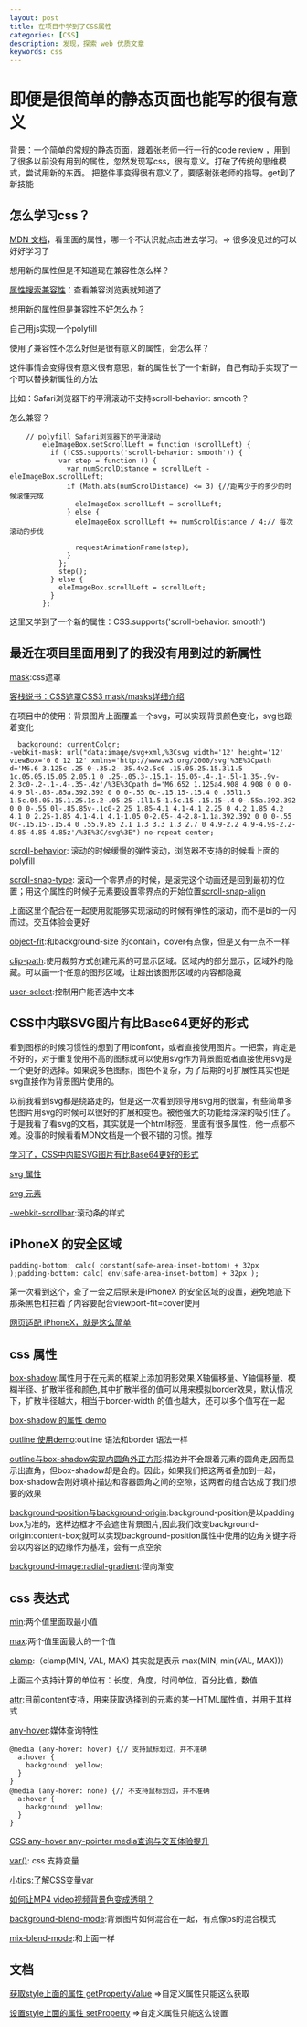 ```yaml
---
layout: post
title: 在项目中学到了CSS属性
categories: [CSS]
description: 发现，探索 web 优质文章
keywords: css 
---
```


# 即便是很简单的静态页面也能写的很有意义
背景：一个简单的常规的静态页面，跟着张老师一行一行的code review ，用到了很多以前没有用到的属性，忽然发现写css，很有意义。打破了传统的思维模式，尝试用新的东西。
把整件事变得很有意义了，要感谢张老师的指导。get到了新技能

## 怎么学习css？

[MDN 文档](https://developer.mozilla.org/en-US/docs/Web/CSS/Reference)，看里面的属性，哪一个不认识就点击进去学习。=> 很多没见过的可以好好学习了

想用新的属性但是不知道现在兼容性怎么样？

[属性搜索兼容性](https://caniuse.com/)：查看兼容浏览表就知道了

想用新的属性但是兼容性不好怎么办？

自己用js实现一个polyfill

使用了兼容性不怎么好但是很有意义的属性，会怎么样？

这件事情会变得很有意义很有意思，新的属性长了一个新鲜，自己有动手实现了一个可以替换新属性的方法

比如：Safari浏览器下的平滑滚动不支持scroll-behavior: smooth？

怎么兼容？

```
    // polyfill Safari浏览器下的平滑滚动
        eleImageBox.setScrollLeft = function (scrollLeft) {
          if (!CSS.supports('scroll-behavior: smooth')) {
            var step = function () {
              var numScrolDistance = scrollLeft - eleImageBox.scrollLeft;
              if (Math.abs(numScrolDistance) <= 3) {//距离少于的多少的时候滚懂完成
                eleImageBox.scrollLeft = scrollLeft;
              } else {
                eleImageBox.scrollLeft += numScrolDistance / 4;// 每次滚动的步伐

                requestAnimationFrame(step);
              }
            };
            step();
          } else {
            eleImageBox.scrollLeft = scrollLeft;
          }
        };
```
这里又学到了一个新的属性：CSS.supports('scroll-behavior: smooth')

## 最近在项目里面用到了的我没有用到过的新属性
[mask](https://developer.mozilla.org/en-US/docs/Web/CSS/mask):css遮罩

[客栈说书：CSS遮罩CSS3 mask/masks详细介绍](https://www.zhangxinxu.com/wordpress/2017/11/css-css3-mask-masks/)

在项目中的使用：背景图片上面覆盖一个svg，可以实现背景颜色变化，svg也跟着变化

```
  background: currentColor;
-webkit-mask: url("data:image/svg+xml,%3Csvg width='12' height='12' viewBox='0 0 12 12' xmlns='http://www.w3.org/2000/svg'%3E%3Cpath d='M6.6 3.125c-.25 0-.35.2-.35.4v2.5c0 .15.05.25.15.3l1.5 1c.05.05.15.05.2.05.1 0 .25-.05.3-.15.1-.15.05-.4-.1-.5l-1.35-.9v-2.3c0-.2-.1-.4-.35-.4z'/%3E%3Cpath d='M6.652 1.125a4.908 4.908 0 0 0-4.9 5l-.85-.85a.392.392 0 0 0-.55 0c-.15.15-.15.4 0 .55l1.5 1.5c.05.05.15.1.25.1s.2-.05.25-.1l1.5-1.5c.15-.15.15-.4 0-.55a.392.392 0 0 0-.55 0l-.85.85v-.1c0-2.25 1.85-4.1 4.1-4.1 2.25 0 4.2 1.85 4.2 4.1 0 2.25-1.85 4.1-4.1 4.1-1.05 0-2.05-.4-2.8-1.1a.392.392 0 0 0-.55 0c-.15.15-.15.4 0 .55.9.85 2.1 1.3 3.3 1.3 2.7 0 4.9-2.2 4.9-4.9s-2.2-4.85-4.85-4.85z'/%3E%3C/svg%3E") no-repeat center;
```

[scroll-behavior](https://developer.mozilla.org/en-US/docs/Web/CSS/scroll-behavior): 滚动的时候缓慢的弹性滚动，浏览器不支持的时候看上面的polyfill

[scroll-snap-type](https://developer.mozilla.org/en-US/docs/Web/CSS/scroll-snap-type): 滚动一个零界点的时候，是滚完这个动画还是回到最初的位置；用这个属性的时候子元素要设置零界点的开始位置[scroll-snap-align](https://developer.mozilla.org/en-US/docs/Web/CSS/scroll-snap-align)

上面这里个配合在一起使用就能够实现滚动的时候有弹性的滚动，而不是bi的一闪而过。交互体验会更好

[object-fit](https://developer.mozilla.org/en-US/docs/Web/CSS/object-fit):和background-size 的contain，cover有点像，但是又有一点不一样

[clip-path](https://developer.mozilla.org/zh-CN/docs/Web/CSS/clip-path):使用裁剪方式创建元素的可显示区域。区域内的部分显示，区域外的隐藏。可以画一个任意的图形区域，让超出该图形区域的内容都隐藏

[user-select](https://developer.mozilla.org/zh-CN/docs/Web/CSS/user-select):控制用户能否选中文本
## CSS中内联SVG图片有比Base64更好的形式

看到图标的时候习惯性的想到了用iconfont，或者直接使用图片。一把索，肯定是不好的，对于重复使用不高的图标就可以使用svg作为背景图或者直接使用svg是一个更好的选择。如果说多色图标，图色不复杂，为了后期的可扩展性其实也是svg直接作为背景图片使用的。

以前我看到svg都是绕路走的，但是这一次看到领导用svg用的很溜，有些简单多色图片用svg的时候可以很好的扩展和变色。被他强大的功能给深深的吸引住了。于是我看了看svg的文档，其实就是一个html标签，里面有很多属性，他一点都不难。没事的时候看看MDN文档是一个很不错的习惯。推荐

[学习了，CSS中内联SVG图片有比Base64更好的形式](https://www.zhangxinxu.com/wordpress/2018/08/css-svg-background-image-base64-encode/)

[svg 属性](https://developer.mozilla.org/en-US/docs/Web/SVG/Attribute)

[svg 元素](https://developer.mozilla.org/en-US/docs/Web/SVG/Element)


[-webkit-scrollbar](https://developer.mozilla.org/zh-CN/docs/Web/CSS/::-webkit-scrollbar):滚动条的样式

## iPhoneX 的安全区域
```
padding-bottom: calc( constant(safe-area-inset-bottom) + 32px );padding-bottom: calc( env(safe-area-inset-bottom) + 32px );
```
第一次看到这个，查了一会之后原来是iPhoneX 的安全区域的设置，避免地底下那条黑色杠拦着了内容要配合viewport-fit=cover使用

[网页适配 iPhoneX，就是这么简单](https://aotu.io/notes/2017/11/27/iphonex/index.html)


## css 属性

[box-shadow](https://developer.mozilla.org/zh-CN/docs/Web/CSS/box-shadow#spread-radius):属性用于在元素的框架上添加阴影效果,X轴偏移量、Y轴偏移量、模糊半径、扩散半径和颜色,其中扩散半径的值可以用来模拟border效果，默认情况下，扩散半径越大，相当于border-width 的值也越大，还可以多个值写在一起

[box-shadow 的属性 demo](https://codepen.io/qingchuang/pen/NWbQjQP)


[outline 使用demo](https://codepen.io/qingchuang/pen/JjbgJdv):outline 语法和border 语法一样

[outline与box-shadow实现内圆角外正方形](https://codepen.io/qingchuang/pen/rNWXzVQ):描边并不会跟着元素的圆角走,因而显示出直角，但box-shadow却是会的。因此，如果我们把这两者叠加到一起，box-shadow会刚好填补描边和容器圆角之间的空隙，这两者的组合达成了我们想要的效果

[background-position与background-origin](https://codepen.io/qingchuang/pen/gOLVRob):background-position是以padding box为准的，这样边框才不会遮住背景图片,因此我们改变background-origin:content-box;就可以实现background-position属性中使用的边角关键字将会以内容区的边缘作为基准，会有一点空余


[background-image:radial-gradient](https://codepen.io/qingchuang/pen/poNMZPe):径向渐变


## css 表达式
[min](https://developer.mozilla.org/zh-CN/docs/Web/CSS/min):两个值里面取最小值

[max](https://developer.mozilla.org/en-US/docs/Web/CSS/max):两个值里面最大的一个值

[clamp](https://developer.mozilla.org/en-US/docs/Web/CSS/clamp()):（clamp(MIN, VAL, MAX) 其实就是表示 max(MIN, min(VAL, MAX))）

上面三个支持计算的单位有：长度，角度，时间单位，百分比值，数值


[attr](https://developer.mozilla.org/zh-CN/docs/Web/CSS/attr()):目前content支持，用来获取选择到的元素的某一HTML属性值，并用于其样式

[any-hover](https://developer.mozilla.org/zh-CN/docs/Web/CSS/@media/any-hover):媒体查询特性

```
@media (any-hover: hover) {// 支持鼠标划过，并不准确
  a:hover {
    background: yellow;
  }
}
@media (any-hover: none) {// 不支持鼠标划过，并不准确
  a:hover {
    background: yellow;
  }
}
```

[CSS any-hover any-pointer media查询与交互体验提升](https://www.zhangxinxu.com/wordpress/2020/01/css-any-hover-media/)


[var()](https://developer.mozilla.org/zh-CN/docs/Web/CSS/var()): css 支持变量

[小tips:了解CSS变量var](https://www.zhangxinxu.com/wordpress/2016/11/css-css3-variables-var/)

[如何让MP4 video视频背景色变成透明？](https://www.zhangxinxu.com/wordpress/2019/05/mp4-video-background-transparent/)

[background-blend-mode](https://developer.mozilla.org/zh-CN/docs/Web/CSS/background-blend-mode):背景图片如何混合在一起，有点像ps的混合模式

[mix-blend-mode](https://developer.mozilla.org/zh-CN/docs/Web/CSS/mix-blend-mode):和上面一样
## 文档
[获取style上面的属性 getPropertyValue](https://developer.mozilla.org/en-US/docs/Web/API/CSSStyleDeclaration/getPropertyValue) =>自定义属性只能这么获取

[设置style上面的属性 setProperty](https://developer.mozilla.org/en-US/docs/Web/API/CSSStyleDeclaration/setProperty) =>自定义属性只能这么设置